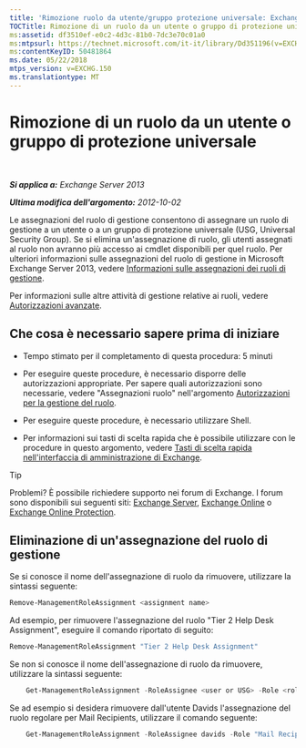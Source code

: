 ```yaml
---
title: 'Rimozione ruolo da utente/gruppo protezione universale: Exchange 2013 Help'
TOCTitle: Rimozione di un ruolo da un utente o gruppo di protezione universale
ms:assetid: df3510ef-e0c2-4d3c-81b0-7dc3e70c01a0
ms:mtpsurl: https://technet.microsoft.com/it-it/library/Dd351196(v=EXCHG.150)
ms:contentKeyID: 50481864
ms.date: 05/22/2018
mtps_version: v=EXCHG.150
ms.translationtype: MT
---
```


# Rimozione di un ruolo da un utente o gruppo di protezione universale

 

_**Si applica a:** Exchange Server 2013_

_**Ultima modifica dell'argomento:** 2012-10-02_

Le assegnazioni del ruolo di gestione consentono di assegnare un ruolo di gestione a un utente o a un gruppo di protezione universale (USG, Universal Security Group). Se si elimina un'assegnazione di ruolo, gli utenti assegnati al ruolo non avranno più accesso ai cmdlet disponibili per quel ruolo. Per ulteriori informazioni sulle assegnazioni del ruolo di gestione in Microsoft Exchange Server 2013, vedere [Informazioni sulle assegnazioni dei ruoli di gestione](understanding-management-role-assignments-exchange-2013-help.md).

Per informazioni sulle altre attività di gestione relative ai ruoli, vedere [Autorizzazioni avanzate](advanced-permissions-exchange-2013-help.md).

## Che cosa è necessario sapere prima di iniziare

  - Tempo stimato per il completamento di questa procedura: 5 minuti

  - Per eseguire queste procedure, è necessario disporre delle autorizzazioni appropriate. Per sapere quali autorizzazioni sono necessarie, vedere "Assegnazioni ruolo" nell'argomento [Autorizzazioni per la gestione del ruolo](role-management-permissions-exchange-2013-help.md).

  - Per eseguire queste procedure, è necessario utilizzare Shell.

  - Per informazioni sui tasti di scelta rapida che è possibile utilizzare con le procedure in questo argomento, vedere [Tasti di scelta rapida nell'interfaccia di amministrazione di Exchange](keyboard-shortcuts-in-the-exchange-admin-center-exchange-online-protection-help.md).


> [!TIP]
> Problemi? È possibile richiedere supporto nei forum di Exchange. I forum sono disponibili sui seguenti siti: <A href="https://go.microsoft.com/fwlink/p/?linkid=60612">Exchange Server</A>, <A href="https://go.microsoft.com/fwlink/p/?linkid=267542">Exchange Online</A> o <A href="https://go.microsoft.com/fwlink/p/?linkid=285351">Exchange Online Protection</A>.



## Eliminazione di un'assegnazione del ruolo di gestione

Se si conosce il nome dell'assegnazione di ruolo da rimuovere, utilizzare la sintassi seguente:

```powershell
Remove-ManagementRoleAssignment <assignment name>
```

Ad esempio, per rimuovere l'assegnazione del ruolo "Tier 2 Help Desk Assignment", eseguire il comando riportato di seguito:

```powershell
Remove-ManagementRoleAssignment "Tier 2 Help Desk Assignment"
```

Se non si conosce il nome dell'assegnazione di ruolo da rimuovere, utilizzare la sintassi seguente:

```powershell
    Get-ManagementRoleAssignment -RoleAssignee <user or USG> -Role <role name> -Delegating <$true | $false> | Remove-ManagementRoleAssignment 
```

Se ad esempio si desidera rimuovere dall'utente Davids l'assegnazione del ruolo regolare per Mail Recipients, utilizzare il comando seguente:

```powershell
    Get-ManagementRoleAssignment -RoleAssignee davids -Role "Mail Recipients" -Delegating $false | Remove-ManagementRoleAssignment
```
